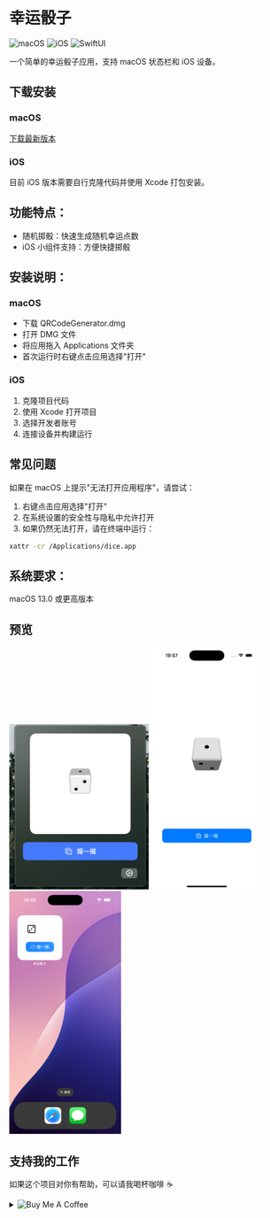 # 幸运骰子

![macOS](https://img.shields.io/badge/macOS-13.0+-00979D?logo=apple&logoColor=white)
![iOS](https://img.shields.io/badge/iOS-16.0+-000000?logo=apple&logoColor=white)
![SwiftUI](https://img.shields.io/badge/SwiftUI-5.0+-0051C3?logo=swift&logoColor=white)

一个简单的幸运骰子应用，支持 macOS 状态栏和 iOS 设备。

## 下载安装

### macOS

[下载最新版本](https://github.com/Hao-yiwen/dice/releases/)

### iOS

目前 iOS 版本需要自行克隆代码并使用 Xcode 打包安装。

## 功能特点：

- 随机掷骰：快速生成随机幸运点数
- iOS 小组件支持：方便快捷掷骰

## 安装说明：

### macOS

- 下载 QRCodeGenerator.dmg
- 打开 DMG 文件
- 将应用拖入 Applications 文件夹
- 首次运行时右键点击应用选择"打开"

### iOS

1. 克隆项目代码
2. 使用 Xcode 打开项目
3. 选择开发者账号
4. 连接设备并构建运行

## 常见问题

如果在 macOS 上提示"无法打开应用程序"，请尝试：

1. 右键点击应用选择"打开"
2. 在系统设置的安全性与隐私中允许打开
3. 如果仍然无法打开，请在终端中运行：

```bash
xattr -cr /Applications/dice.app
```

## 系统要求：

macOS 13.0 或更高版本

## 预览

<img src="showcase/dice.png" width="50%" style="display:inline-block;" />

<img src="showcase/dice_ios.png" width="40%" style="display:inline-block; margin-right: 20px;" />
<img src="showcase/dice_ios_widget.png" width="40%" style="display:inline-block;" />

## 支持我的工作

如果这个项目对你有帮助，可以请我喝杯咖啡 ☕️

<details>
<summary>
  <img src="https://img.shields.io/badge/Buy_Me_A_Coffee-支付宝-blue?logo=alipay" alt="Buy Me A Coffee" style="cursor: pointer;">
</summary>
<br>
<img src="showcase/alipay_qr.jpg" alt="支付宝收款码" width="300">
</details>
